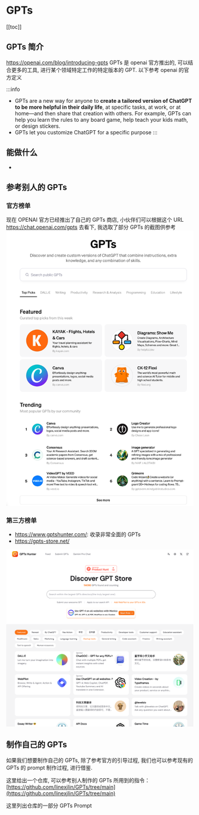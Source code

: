 # GPTs

[[toc]]

## GPTs 简介

<https://openai.com/blog/introducing-gpts>
GPTs 是 openai 官方推出的, 可以结合更多的工具, 进行某个领域特定工作的特定版本的 GPT. 以下参考 openai 的官方定义

:::info

- GPTs are a new way for anyone to **create a tailored version of ChatGPT to be more helpful in their daily life**, at specific tasks, at work, or at home—and then share that creation with others. For example, GPTs can help you learn the rules to any board game, help teach your kids math, or design stickers.
- GPTs let you customize ChatGPT for a specific purpose
  :::

## 能做什么

-

## 参考别人的 GPTs

### 官方榜单

现在 OPENAI 官方已经推出了自己的 GPTs 商店, 小伙伴们可以根据这个 URL <https://chat.openai.com/gpts> 去看下, 我选取了部分 GPTs 的截图供参考
![official gpts](img/image.png)

### 第三方榜单

- <https://www.gptshunter.com/>: 收录非常全面的 GPTs
- <https://gpts-store.net/>

![gptshunter](img/gptshunter.png)

## 制作自己的 GPTs

如果我们想要制作自己的 GPTs, 除了参考官方的引导过程, 我们也可以参考现有的 GPTs 的 prompt 制作过程, 进行借鉴.

这里给出一个仓库, 可以参考别人制作的 GPTs 所用到的指令：[https://github.com/linexjlin/GPTs/tree/main](https://github.com/linexjlin/GPTs/tree/main)

这里列出仓库的一部分 GPTs Prompt
